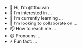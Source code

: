 - 👋 Hi, I’m @ttbuivan
- 👀 I’m interested in ...
- 🌱 I’m currently learning ...
- 💞️ I’m looking to collaborate on ...
- 📫 How to reach me ...
- 😄 Pronouns: ...
- ⚡ Fun fact: ...

<!---
ttbuivan/ttbuivan is a ✨ special ✨ repository because its `README.md` (this file) appears on your GitHub profile.
You can click the Preview link to take a look at your changes.
--->
